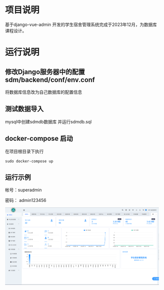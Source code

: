 

# 

# 项目说明

基于django-vue-admin 开发的学生宿舍管理系统完成于2023年12月，为数据库课程设计。

# 运行说明



##  修改Django服务器中的配置 sdm/backend/conf/env.conf

将数据库信息改为自己数据库的配置信息

## 测试数据导入

mysql中创建sdmdb数据库 并运行sdmdb.sql

## docker-compose 启动

在项目根目录下执行

```shell
sudo docker-compose up
```



## 运行示例

帐号：superadmin

密码： admin123456



![image-1](https://github.com/Lu-jiajun/sdm/blob/master/images/1.png) 
